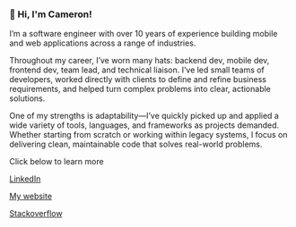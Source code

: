 ### 👋 Hi, I'm Cameron!
I’m a software engineer with over 10 years of experience building mobile and web applications across a range of industries.

Throughout my career, I’ve worn many hats: backend dev, mobile dev, frontend dev, team lead, and technical liaison. I’ve led small teams of developers, worked directly with clients to define and refine business requirements, and helped turn complex problems into clear, actionable solutions.

One of my strengths is adaptability—I’ve quickly picked up and applied a wide variety of tools, languages, and frameworks as projects demanded. Whether starting from scratch or working within legacy systems, I focus on delivering clean, maintainable code that solves real-world problems.

Click below to learn more

[LinkedIn]( https://www.linkedin.com/in/cameron-ramsay-a331a136a?utm_source=share&utm_campaign=share_via&utm_content=profile&utm_medium=android_app)

[My website](https://cameron2920.github.io/)

[Stackoverflow](https://stackoverflow.com/users/3845809/cameron)
